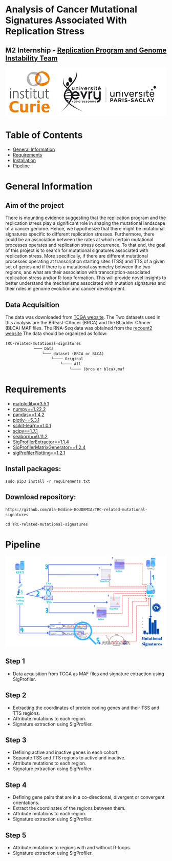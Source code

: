 # Analysis of Cancer Mutational Signatures Associated With Replication Stress

## M2 Internship - [Replication Program and Genome Instability Team](https://institut-curie.org/team/chen)

![Solid visualization](ReadMe_Images/Logos.png)

# Table of Contents

* [General Information](#General-Information)
* [Requirements](#Requirements)
* [Installation](#Installation)
* [Pipeline](#Pipeline)

# General Information

## Aim of the project

There is mounting evidence suggesting that the replication program and the replication stress play a significant role in shaping the mutational landscape of a cancer genome. Hence, we hypothesize that there might be mutational signatures specific to different replication stresses. Furthermore, there could be an association between the rates at which certain mutational processes operates and replication stress occurrence. To that end, the goal of this project is to search for mutational signatures associated with replication stress. More specifically, if there are different mutational processes operating at transcription starting sites (TSS) and TTS of a given set of genes and if there is a mutational asymmetry between the two regions, and what are their association with transcription-associated replication stress and/or R-loop formation. This will provide novel insights to better understand the mechanisms associated with mutation signatures and their roles in genome evolution and cancer development.  

## Data Acquisition

The data was downloaded from [TCGA website](https://portal.gdc.cancer.gov/).
The Two datasets used in this analysis are the BReast-CAncer (BRCA) and the BLadder CAncer (BLCA) MAF files.
The RNA-Seq data was obtained from the [recount2 website](https://jhubiostatistics.shinyapps.io/recount/)
The data should be organized as follow:

    TRC-related-mutational-signatures
				└─── Data
					└─── dataset (BRCA or BLCA) 				
						└──── Original 
							└──── All
								└──── (brca or blca).maf

# Requirements

- [matplotlib==3.5.1](https://matplotlib.org/)
- [numpy==1.22.2](https://numpy.org/)
- [pandas==1.4.2](https://pandas.pydata.org/)
- [plotly==5.3.1](https://plotly.com/)
- [scikit-learn==1.0.1](https://scikit-learn.org/)
- [scipy==1.7.1](https://scipy.org/)
- [seaborn==0.11.2](https://seaborn.pydata.org/)
- [SigProfilerExtractor==1.1.4](https://osf.io/t6j7u/wiki/home/)
- [SigProfilerMatrixGenerator==1.2.4](https://osf.io/s93d5/wiki/home/)
- [sigProfilerPlotting==1.2.1](https://osf.io/2aj6t/wiki/home/)

## Install packages:


```
sudo pip3 install -r requirements.txt
```


## Download repository:

```
https://github.com/Ala-Eddine-BOUDEMIA/TRC-related-mutational-signatures
```


```
cd TRC-related-mutational-signatures
```

# Pipeline

![Solid visualization](ReadMe_Images/Pipeline.png)

## Step 1 

- Data acquisition from TCGA as MAF files and signature extraction using SigProfiler. 

## Step 2 

- Extracting the coordinates of protein coding genes and their TSS and TTS regions.
- Attribute mutations to each region.
- Signature extraction using SigProfiler.

## Step 3 

- Defining active and inactive genes in each cohort.
- Separate TSS and TTS regions to active and inactive.
- Attribute mutations to each region.
- Signature extraction using SigProfiler. 

## Step 4 

- Defining gene pairs that are in a co-directional, divergent or convergent orientations.
- Extract the coordinates of the regions between them.
- Attribute mutations to each region.
- Signature extraction using SigProfiler.

## Step 5 

- Attribute mutations to regions with and without R-loops.
- Signature extraction using SigProfiler.
